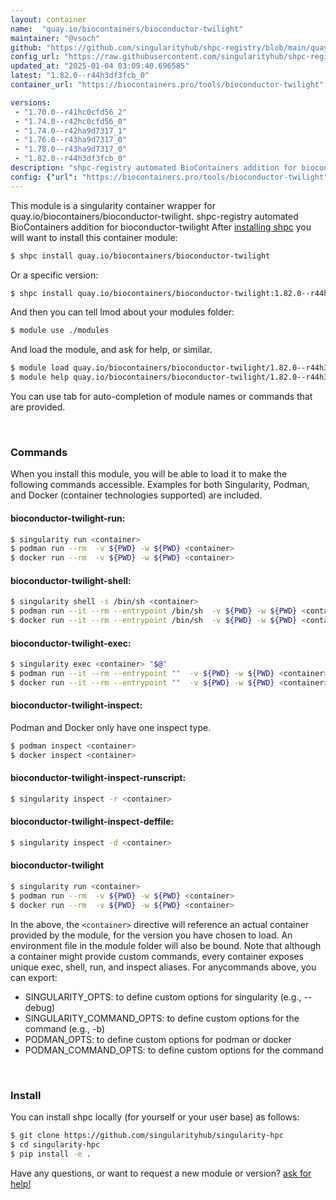 ```yaml
---
layout: container
name:  "quay.io/biocontainers/bioconductor-twilight"
maintainer: "@vsoch"
github: "https://github.com/singularityhub/shpc-registry/blob/main/quay.io/biocontainers/bioconductor-twilight/container.yaml"
config_url: "https://raw.githubusercontent.com/singularityhub/shpc-registry/main/quay.io/biocontainers/bioconductor-twilight/container.yaml"
updated_at: "2025-01-04 03:09:40.696585"
latest: "1.82.0--r44h3df3fcb_0"
container_url: "https://biocontainers.pro/tools/bioconductor-twilight"

versions:
 - "1.70.0--r41hc0cfd56_2"
 - "1.74.0--r42hc0cfd56_0"
 - "1.74.0--r42ha9d7317_1"
 - "1.76.0--r43ha9d7317_0"
 - "1.78.0--r43ha9d7317_0"
 - "1.82.0--r44h3df3fcb_0"
description: "shpc-registry automated BioContainers addition for bioconductor-twilight"
config: {"url": "https://biocontainers.pro/tools/bioconductor-twilight", "maintainer": "@vsoch", "description": "shpc-registry automated BioContainers addition for bioconductor-twilight", "latest": {"1.82.0--r44h3df3fcb_0": "sha256:66b8bc2334b82e18cade0d3d3bbf45cdc46a3d2c021d5ee84123cbeb9215409a"}, "tags": {"1.70.0--r41hc0cfd56_2": "sha256:85a3e35535a9c21b1c26e8118383160b96d6c1595e9da612df71a64317bee280", "1.74.0--r42hc0cfd56_0": "sha256:d71deb42fdee884471ae6ecaecded1e5b56953e918a8a5b827d22130d406514a", "1.74.0--r42ha9d7317_1": "sha256:d00cfc406ec0140ab23a7f14b9476c484c0bdd984babbe4ad6e85eb7312d4e4f", "1.76.0--r43ha9d7317_0": "sha256:24023e8a33a061d4581f9c08cefcb85122611426e7c582d98369c20dbb0a0d2d", "1.78.0--r43ha9d7317_0": "sha256:c20e9b1a587ccc6f536858c5f201040c71f0a48ad49f739a305feb063cf8613d", "1.82.0--r44h3df3fcb_0": "sha256:66b8bc2334b82e18cade0d3d3bbf45cdc46a3d2c021d5ee84123cbeb9215409a"}, "docker": "quay.io/biocontainers/bioconductor-twilight"}
---
```


This module is a singularity container wrapper for quay.io/biocontainers/bioconductor-twilight.
shpc-registry automated BioContainers addition for bioconductor-twilight
After [installing shpc](#install) you will want to install this container module:


```bash
$ shpc install quay.io/biocontainers/bioconductor-twilight
```

Or a specific version:

```bash
$ shpc install quay.io/biocontainers/bioconductor-twilight:1.82.0--r44h3df3fcb_0
```

And then you can tell lmod about your modules folder:

```bash
$ module use ./modules
```

And load the module, and ask for help, or similar.

```bash
$ module load quay.io/biocontainers/bioconductor-twilight/1.82.0--r44h3df3fcb_0
$ module help quay.io/biocontainers/bioconductor-twilight/1.82.0--r44h3df3fcb_0
```

You can use tab for auto-completion of module names or commands that are provided.

<br>

### Commands

When you install this module, you will be able to load it to make the following commands accessible.
Examples for both Singularity, Podman, and Docker (container technologies supported) are included.

#### bioconductor-twilight-run:

```bash
$ singularity run <container>
$ podman run --rm  -v ${PWD} -w ${PWD} <container>
$ docker run --rm  -v ${PWD} -w ${PWD} <container>
```

#### bioconductor-twilight-shell:

```bash
$ singularity shell -s /bin/sh <container>
$ podman run --it --rm --entrypoint /bin/sh  -v ${PWD} -w ${PWD} <container>
$ docker run --it --rm --entrypoint /bin/sh  -v ${PWD} -w ${PWD} <container>
```

#### bioconductor-twilight-exec:

```bash
$ singularity exec <container> "$@"
$ podman run --it --rm --entrypoint ""  -v ${PWD} -w ${PWD} <container> "$@"
$ docker run --it --rm --entrypoint ""  -v ${PWD} -w ${PWD} <container> "$@"
```

#### bioconductor-twilight-inspect:

Podman and Docker only have one inspect type.

```bash
$ podman inspect <container>
$ docker inspect <container>
```

#### bioconductor-twilight-inspect-runscript:

```bash
$ singularity inspect -r <container>
```

#### bioconductor-twilight-inspect-deffile:

```bash
$ singularity inspect -d <container>
```



#### bioconductor-twilight

```bash
$ singularity run <container>
$ podman run --rm  -v ${PWD} -w ${PWD} <container>
$ docker run --rm  -v ${PWD} -w ${PWD} <container>
```


In the above, the `<container>` directive will reference an actual container provided
by the module, for the version you have chosen to load. An environment file in the
module folder will also be bound. Note that although a container
might provide custom commands, every container exposes unique exec, shell, run, and
inspect aliases. For anycommands above, you can export:

 - SINGULARITY_OPTS: to define custom options for singularity (e.g., --debug)
 - SINGULARITY_COMMAND_OPTS: to define custom options for the command (e.g., -b)
 - PODMAN_OPTS: to define custom options for podman or docker
 - PODMAN_COMMAND_OPTS: to define custom options for the command

<br>

### Install

You can install shpc locally (for yourself or your user base) as follows:

```bash
$ git clone https://github.com/singularityhub/singularity-hpc
$ cd singularity-hpc
$ pip install -e .
```

Have any questions, or want to request a new module or version? [ask for help!](https://github.com/singularityhub/singularity-hpc/issues)
